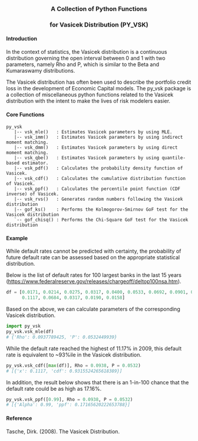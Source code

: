 
### <p align="center"> A Collection of Python Functions </p>
### <p align="center"> for Vasicek Distribution (PY_VSK) </p>

#### Introduction

In the context of statistics, the Vasicek distribution is a continuous distribution governing the open interval between 0 and 1 with two parameters, namely Rho and P, which is similar to the Beta and Kumaraswamy distributions. 

The Vasicek distribution has often been used to describe the portfolio credit loss in the development of Economic Capital models. The py\_vsk package is a collection of miscellaneous python functions related to the Vasicek distribution with the intent to make the lives of risk modelers easier.


#### Core Functions

```
py_vsk
   |-- vsk_mle()   : Estimates Vasicek parameters by using MLE.
   |-- vsk_imm()   : Estimates Vasicek parameters by using indirect moment matching.
   |-- vsk_dmm()   : Estimates Vasicek parameters by using direct moment matching.
   |-- vsk_qbe()   : Estimates Vasicek parameters by using quantile-based estimator.
   |-- vsk_pdf()   : Calculates the probability density function of Vasicek.
   |-- vsk_cdf()   : Calculates the cumulative distribution function of Vasicek.
   |-- vsk_ppf()   : Calculates the percentile point function (CDF inverse) of Vasicek.
   |-- vsk_rvs()   : Generates random numbers following the Vasicek distribution
   |-- gof_ks()    : Performs the Kolmogorov-Smirnov GoF test for the Vasicek distribution
   `-- gof_chisq() : Performs the Chi-Square GoF test for the Vasicek distribution
```

#### Example

While default rates cannot be predicted with certainty, the probability of future default rate can be assessed based on the appropriate statistical distribution. 

Below is the list of default rates for 100 largest banks in the last 15 years (https://www.federalreserve.gov/releases/chargeoff/deltop100nsa.htm). 

```python
df = [0.0171, 0.0214, 0.0275, 0.0317, 0.0400, 0.0533, 0.0692, 0.0901, 0.0984, 0.1051, 
      0.1117, 0.0684, 0.0317, 0.0190, 0.0158]
```
Based on the above, we can calculate parameters of the corresponding Vasicek distribution.
```python
import py_vsk
py_vsk.vsk_mle(df)
# {'Rho': 0.0937789425, 'P': 0.0532449939}
```
While the default rate reached the highest of 11.17% in 2009, this default rate is equivalent to ~93%ile in the Vasicek distribution. 
```python
py_vsk.vsk_cdf([max(df)], Rho = 0.0938, P = 0.0532)
# [{'x': 0.1117, 'cdf': 0.9315524265618389}]
```
In addition, the result below shows that there is an 1-in-100 chance that the default rate could be as high as 17.16%. 
```python
py_vsk.vsk_ppf([0.99], Rho = 0.0938, P = 0.0532)
# [{'Alpha': 0.99, 'ppf': 0.17165620222653788}]
```

#### Reference

Tasche, Dirk. (2008). The Vasicek Distribution.
